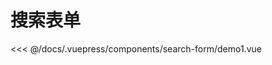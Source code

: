 # 搜索表单

<common-democode title="基础用法">
  <search-form-demo1></search-form-demo1>
  <highlight-code slot="codeText" lang="vue">
<<< @/docs/.vuepress/components/search-form/demo1.vue
  </highlight-code>
</common-democode>

<search-form-attr-desc></search-form-attr-desc>
